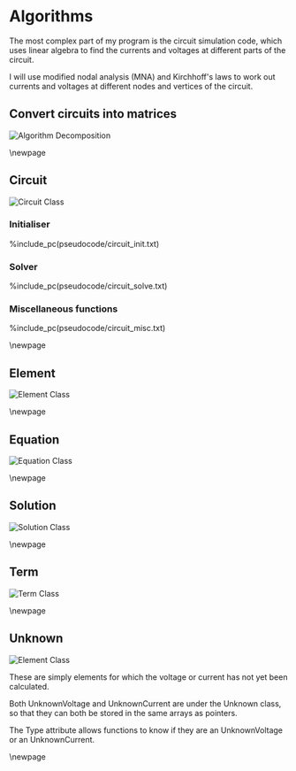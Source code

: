 # Algorithms

The most complex part of my program is the circuit simulation code, which uses linear algebra
to find the currents and voltages at different parts of the circuit.

I will use modified nodal analysis (MNA) and Kirchhoff's laws to work out currents and
voltages at different nodes and vertices of the circuit.


## Convert circuits into matrices

![Algorithm Decomposition](images/algorithms.png)


\newpage


## Circuit

![Circuit Class](images/Class_Circuit.png)


### Initialiser

%include_pc(pseudocode/circuit_init.txt)


### Solver

%include_pc(pseudocode/circuit_solve.txt)


### Miscellaneous functions

%include_pc(pseudocode/circuit_misc.txt)


\newpage


## Element

![Element Class](images/Class_Element.png)


\newpage

## Equation

![Equation Class](images/Class_Equation.png)

\newpage

## Solution

![Solution Class](images/Class_Solution.png)

\newpage

## Term

![Term Class](images/Class_Term.png)

\newpage

## Unknown

![Element Class](images/Class_Unknown.png)

These are simply elements for which the voltage or current has not yet been calculated.

Both UnknownVoltage and UnknownCurrent are under the Unknown class, so that they can both be
stored in the same arrays as pointers.

The Type attribute allows functions to know if they are an UnknownVoltage or an UnknownCurrent.

\newpage
